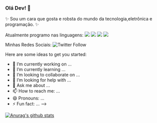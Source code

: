 ### Olá Dev! 👋

✨ Sou um cara que gosta e robsta do mundo da tecnologia,eletrônica e programação. ✨

Atualmente programo nas linguagens: <img src="https://img.shields.io/badge/-HTML5-orange"/> <img src="https://img.shields.io/badge/-CSS3-blue"/> <img src="https://img.shields.io/badge/-JavaScript-yellow"/> <img src="https://img.shields.io/badge/C%2B%2B-Arduino-brightgreen"/>

Minhas Redes Sociais:
![Twitter Follow](https://img.shields.io/twitter/follow/Samuelllr_htcod?style=social)

Here are some ideas to get you started:

- 🔭 I’m currently working on ...
- 🌱 I’m currently learning ...
- 👯 I’m looking to collaborate on ...
- 🤔 I’m looking for help with ...
- 💬 Ask me about ...
- 📫 How to reach me: ...
- 😄 Pronouns: ...
- ⚡ Fun fact: ...
-->


[![Anurag's github stats](https://github-readme-stats.vercel.app/api?username=samuelllr&show_icons=true)](https://github.com/anuraghazra/github-readme-stats)
